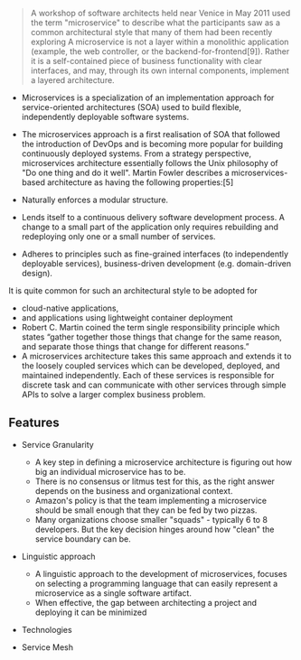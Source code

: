 > A workshop of software architects held near Venice in May 2011 used the term "microservice" to describe what the participants saw as a common 
architectural style that many of them had been recently exploring
> A microservice is not a layer within a monolithic application (example, the web controller, or the backend-for-frontend[9]). 
Rather it is a self-contained piece of business functionality with clear interfaces, and may, through its own internal components, 
implement a layered architecture.
* Microservices is a specialization of an implementation approach for service-oriented architectures (SOA) used to build flexible, 
independently deployable software systems.
* The microservices approach is a first realisation of SOA that followed the introduction of DevOps and is becoming more popular for building 
continuously deployed systems.
From a strategy perspective, microservices architecture essentially follows the Unix philosophy of "Do one thing and do it well".
Martin Fowler describes a microservices-based architecture as having the following properties:[5]

* Naturally enforces a modular structure.
* Lends itself to a continuous delivery software development process. A change to a small part of the application only requires rebuilding and 
   redeploying only one or a small number of services.
* Adheres to principles such as fine-grained interfaces (to independently deployable services), business-driven development (e.g. domain-driven design).

It is quite common for such an architectural style to be adopted for 
* cloud-native applications,
* and applications using lightweight container deployment
* Robert C. Martin coined the term single responsibility principle which states “gather together those things that change for the same reason, 
and separate those things that change for different reasons.”
* A microservices architecture takes this same approach and extends it to the loosely coupled services which can be developed, deployed, 
and maintained independently. Each of these services is responsible for discrete task and can communicate with other services through simple
 APIs to solve a larger complex business problem.

## Features
* Service Granularity
	* A key step in defining a microservice architecture is figuring out how big an individual microservice has to be.
	* There is no consensus or litmus test for this, as the right answer depends on the business and organizational context.
	* Amazon's policy is that the team implementing a microservice should be small enough that they can be fed by two pizzas.
	* Many organizations choose smaller "squads" - typically 6 to 8 developers. But the key decision hinges around how "clean" 
	the service boundary can be.
* Linguistic approach
	* A linguistic approach to the development of microservices, focuses on selecting a programming language that can easily represent a 
		microservice as a single software artifact. 
	* When effective, the gap between architecting a project and deploying it can be minimized
	
* Technologies
* Service Mesh

